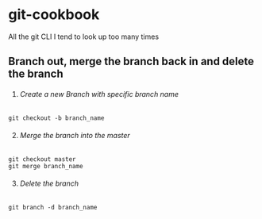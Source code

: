 # git-cookbook
All the git CLI I tend to look up too many times

## Branch out, merge the branch back in and delete the branch

1. ###### Create a new Branch with specific branch name
  `git checkout -b branch_name`

2. ###### Merge the branch into the master
  ```
  git checkout master
  git merge branch_name
  ```

3. ###### Delete the branch
  `git branch -d branch_name`
